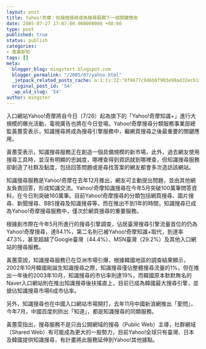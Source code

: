 ```yaml
---
layout: post
title: Yahoo!奇摩：知識搜尋將成為搜尋服務下一個關鍵應用
date: 2005-07-27 17:07:00.000000000 +08:00
type: post
published: true
status: publish
categories:
- 產業新知
tags: []
meta:
  blogger_blog: mingstert.blogspot.com
  blogger_permalink: "/2005/07/yahoo.html"
  _jetpack_related_posts_cache: a:1:{s:32:"8f6677c9d6b0f903e98ad32ec61f8deb";a:2:{s:7:"expires";i:1446992724;s:7:"payload";a:3:{i:0;a:1:{s:2:"id";i:137;}i:1;a:1:{s:2:"id";i:82;}i:2;a:1:{s:2:"id";i:146;}}}}
  original_post_id: '54'
  _wp_old_slug: '54'
author: mingster
---
```

<p>入口網站Yahoo!奇摩將自今日（7/26）起為旗下的「Yahoo!奇摩知識+」進行大規模的曝光活動，電視廣告也將在今日登場。Yahoo!奇摩搜尋分類服務事業部總監黃蕙雯表示，知識搜尋將成為搜尋引擎服務中，繼網頁搜尋之後最重要的關鍵應用。</p>
<p>黃蕙雯表示，知識搜尋服務正在創造一個具備規模的新市場，此外，過去網友使用搜尋工具時，並沒有明顯的忠誠度，哪裡查得到資訊就到哪裡查，但知識搜尋服務卻創造了社群及黏度，包括回答問題或是尋找答案的網友都會多次造訪該網站。</p>
<p>知識搜尋服務是Yahoo!奇摩在去年12月推出，網友可主動提出問題，並由其他網友負責回答，形成知識交流。Yahoo!奇摩知識搜尋在今年5月突破100萬筆問答資料，在今日則突破160萬筆。目前Yahoo!奇摩搜尋的分類包括網頁搜尋、圖片搜尋、新聞搜尋、BBS搜尋及知識搜尋等，而在推出不到1年的時間，知識搜尋已成為Yahoo!奇摩搜尋服務中，僅次於網頁搜尋的重要服務。</p>
<p>根據創市際在今年5月所進行的搜尋引擎調查，佔居臺灣搜尋引擎流量首位的仍為Yahoo!奇摩搜尋，達84.1%，第二名則已被Yahoo!奇摩知識+取代，到達率47.3%，甚至超越了Google臺灣（44.4%）、MSN臺灣（29.2%）及其他入口網站的搜尋服務。</p>
<p>黃蕙雯說，知識搜尋服務已在亞洲市場引爆，根據韓國地區的調查結果顯示，2002年10月韓國剛誕生知識搜尋之際，知識搜尋僅佔整體搜尋流量的1%，但在推出一年後的2003年10月，知識搜尋的市佔率則達19%，而韓國原本默默無名的Naver入口網站則在推出知識搜尋後扶搖直上，目前已成為韓國最大搜尋引擎，並搶佔知識搜尋市場6成市佔率。</p>
<p>另外，知識搜尋也在中國入口網站市場開打，去年11月中國新浪網推出「愛問」，今年7月，中國百度則拱出「知道」，都是知識搜尋的同類服務。</p>
<p>黃蕙雯指出，搜尋服務不是只由公開網域的搜尋（Public Web）主導，社群網域（Shared Web）有可能成為更大的一股勢力，目前Yahoo!全球只有臺灣、日本及韓國提供知識搜尋，有計畫將此服務延伸到Yahoo!其他據點。</p>
